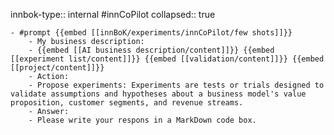 innbok-type:: internal
#innCoPilot
collapsed:: true

	- #prompt {{embed [[innBoK/experiments/innCoPilot/few shots]]}}
		- My business description:
		- {{embed [[AI business description/content]]}} {{embed [[experiment list/content]]}} {{embed [[validation/content]]}} {{embed [[project/content]]}}
		- Action:
		- Propose experiments: Experiments are tests or trials designed to validate assumptions and hypotheses about a business model's value proposition, customer segments, and revenue streams.
		- Answer:
		- Please write your respons in a MarkDown code box.